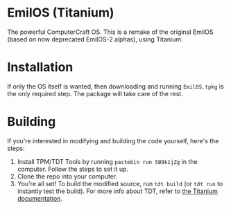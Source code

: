 # EmilOS (Titanium)
The powerful ComputerCraft OS.
This is a remake of the original EmilOS (based on now deprecated EmilOS-2 alphas), using Titanium.

# Installation
If only the OS itself is wanted, then downloading and running `EmilOS.tpkg` is the only required step. The package will take care of the rest.

# Building
If you're interested in modifying and building the code yourself, here's the steps:
1. Install TPM/TDT Tools by running `pastebin run 5B9k1jZg` in the computer. Follow the steps to set it up.
2. Clone the repo into your computer.
3. You're all set! To build the modified source, run `tdt build` (or `tdt run` to instantly test the build). For more info about TDT, refer to [the Titanium documentation](http://harryfelton.web44.net/titanium/guide/project-basics).
